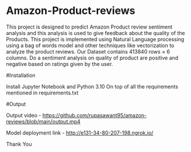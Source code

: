 # Amazon-Product-reviews

This project is designed to predict Amazon Product review sentiment analysis and this analysis is used to give feedback about the quality of the Products. This project is implemented using Natural Language processing using a bag of words model and other techniques like vectorization to analyze the product reviews.
  Our Dataset contains 413840 rows × 6 columns.
  Do a sentiment analysis on quality of product are positive and negative based on ratings given by the user.
  
 #Installation
 
  Install Jupyter Notebook and Python 3.10
  On top of all the requirements mentioned in requirements.txt
  
 #Output
 
 Output video - https://github.com/rupasawant95/amazon-reviews/blob/main/output.mp4
 
 Model deployment link - http://e131-34-80-207-198.ngrok.io/
 
 
Thank You 
